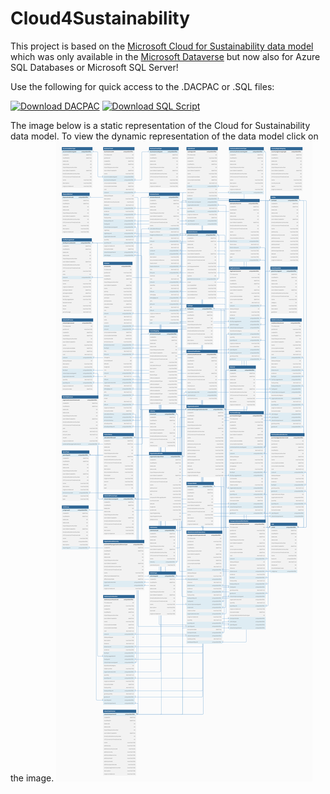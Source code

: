 # Cloud4Sustainability

This project is based on the [Microsoft Cloud for Sustainability data model](https://learn.microsoft.com/en-us/common-data-model/schema/core/industrycommon/sustainability/overview) which was only available in the [Microsoft Dataverse](https://learn.microsoft.com/en-us/power-apps/maker/data-platform/data-platform-intro) but now also for Azure SQL Databases or Microsoft SQL Server!  

Use the following for quick access to the .DACPAC or .SQL files:

[![Download DACPAC](https://www.file-extension.info/images/resource/formats/dacpac.png)](https://github.com/CloudShiftBV/Cloud4Sustainability/blob/master/bin/Debug/Cloud4Sustainability.dacpac) [![Download SQL Script](https://www.file-extension.info/images/resource/formats/sql.png)](https://github.com/CloudShiftBV/Cloud4Sustainability/blob/master/bin/Debug/Cloud4Sustainability.sql)


The image below is a static representation of the Cloud for Sustainability data model. To view the dynamic representation of the data model click on the image.
[![image alt text](https://github.com/CloudShiftBV/Cloud4Sustainability/blob/master/Cloud%20for%20Sustainability%20data%20model.png)](https://dbdiagram.io/d/63ffcb29296d97641d84c0f3)
